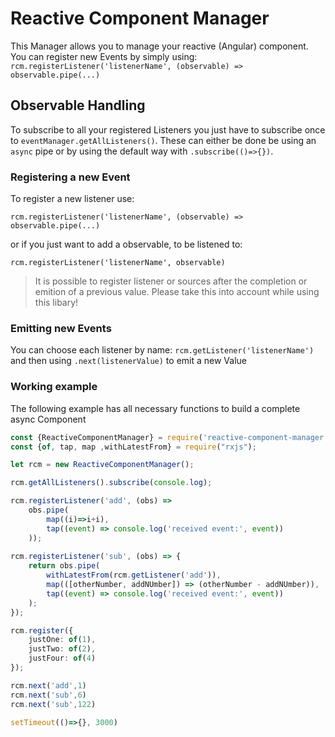 # Reactive Component Manager
This Manager allows you to manage your reactive (Angular) component. You can register new Events by simply using:
`rcm.registerListener('listenerName', (observable) => observable.pipe(...)`

## Observable Handling
To subscribe to all your registered Listeners you just have to subscribe once to `eventManager.getAllListeners()`. These can either be done be using an `async` pipe or by using the default way with `.subscribe(()=>{})`.

### Registering a new Event
To register a new listener use:

`rcm.registerListener('listenerName', (observable) => observable.pipe(...)`

or if you just want to add a observable, to be listened to:

`rcm.registerListener('listenerName', observable)`
> It is possible to register listener or sources after the completion or emition of a previous value. Please take this into account while using this libary!

### Emitting new Events
You can choose each listener by name:
`rcm.getListener('listenerName')`
and then using
`.next(listenerValue)`
to emit a new Value

### Working example

The following example has all necessary functions to build a complete async Component

``` typescript
const {ReactiveComponentManager} = require('reactive-component-manager');
const {of, tap, map ,withLatestFrom} = require("rxjs");

let rcm = new ReactiveComponentManager();

rcm.getAllListeners().subscribe(console.log);

rcm.registerListener('add', (obs) =>
	obs.pipe(
		map((i)=>i+i),
		tap((event) => console.log('received event:', event))
	));
	
rcm.registerListener('sub', (obs) => {
	return obs.pipe(
		withLatestFrom(rcm.getListener('add')),
		map(([otherNumber, addNUmber]) => (otherNumber - addNUmber)),
		tap((event) => console.log('received event:', event))
	);
});

rcm.register({
	justOne: of(1),
	justTwo: of(2),
	justFour: of(4)
});

rcm.next('add',1)
rcm.next('sub',6)
rcm.next('sub',122)

setTimeout(()=>{}, 3000)
```